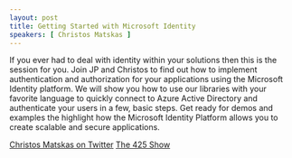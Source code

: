 ```yaml
---
layout: post
title: Getting Started with Microsoft Identity
speakers: [ Christos Matskas ]
---
```

If you ever had to deal with identity within your solutions then this is the session for you. Join JP and Christos to find out how to implement authentication and authorization for your applications using the Microsoft Identity platform. We will show you how to use our libraries with your favorite language to quickly connect to Azure Active Directory and authenticate your users in a few, basic steps. Get ready for demos and examples the highlight how the Microsoft Identity Platform allows you to create scalable and secure applications.

[Christos Matskas on Twitter](https://twitter.com/ChristosMatskas)
[The 425 Show](https://dev.to/425show)
